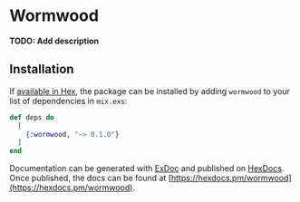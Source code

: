 # Wormwood

**TODO: Add description**

## Installation

If [available in Hex](https://hex.pm/docs/publish), the package can be installed
by adding `wormwood` to your list of dependencies in `mix.exs`:

```elixir
def deps do
  [
    {:wormwood, "~> 0.1.0"}
  ]
end
```

Documentation can be generated with [ExDoc](https://github.com/elixir-lang/ex_doc)
and published on [HexDocs](https://hexdocs.pm). Once published, the docs can
be found at [https://hexdocs.pm/wormwood](https://hexdocs.pm/wormwood).

